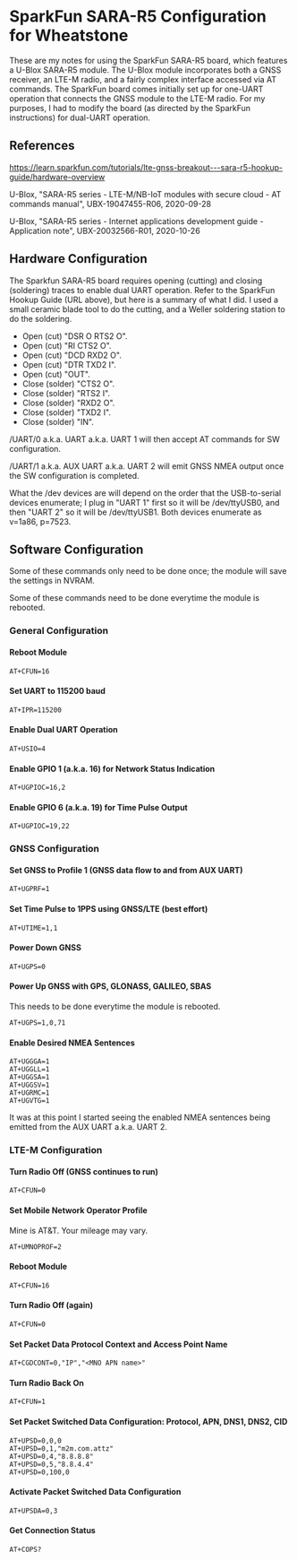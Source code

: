 # SparkFun SARA-R5 Configuration for Wheatstone

These are my notes for using the SparkFun SARA-R5 board, which features
a U-Blox SARA-R5 module. The U-Blox module incorporates both a GNSS
receiver, an LTE-M radio, and a fairly complex interface accessed via
AT commands. The SparkFun board comes initially set up for one-UART
operation that connects the GNSS module to the LTE-M radio. For my
purposes, I had to modify the board (as directed by the SparkFun
instructions) for dual-UART operation.

## References

<https://learn.sparkfun.com/tutorials/lte-gnss-breakout---sara-r5-hookup-guide/hardware-overview>

U-Blox, "SARA-R5 series - LTE-M/NB-IoT modules with secure cloud - AT
commands manual", UBX-19047455-R06, 2020-09-28

U-Blox, "SARA-R5 series - Internet applications development guide -
Application note", UBX-20032566-R01, 2020-10-26

## Hardware Configuration

The Sparkfun SARA-R5 board requires opening (cutting) and closing
(soldering) traces to enable dual UART operation.  Refer to the SparkFun
Hookup Guide (URL above), but here is a summary of what I did. I used
a small ceramic blade tool to do the cutting, and a Weller soldering
station to do the soldering.

* Open (cut) "DSR O RTS2 O".
* Open (cut) "RI CTS2 O".
* Open (cut) "DCD RXD2 O".
* Open (cut) "DTR TXD2 I".
* Open (cut) "OUT".
* Close (solder) "CTS2 O".
* Close (solder) "RTS2 I".
* Close (solder) "RXD2 O".
* Close (solder) "TXD2 I".
* Close (solder) "IN".

/UART/0 a.k.a. UART a.k.a. UART 1 will then accept AT commands for
SW configuration.

/UART/1 a.k.a. AUX UART a.k.a. UART 2 will emit GNSS NMEA output
once the SW configuration is completed.

What the /dev devices are will depend on the order that the USB-to-serial
devices enumerate; I plug in "UART 1" first so it will be /dev/ttyUSB0,
and then "UART 2" so it will be /dev/ttyUSB1. Both devices enumerate as
v=1a86, p=7523.

## Software Configuration

Some of these commands only need to be done once; the module will save
the settings in NVRAM.

Some of these commands need to be done everytime the module is rebooted.

### General Configuration

#### Reboot Module

    AT+CFUN=16

#### Set UART to 115200 baud

    AT+IPR=115200

#### Enable Dual UART Operation

    AT+USIO=4

#### Enable GPIO 1 (a.k.a. 16) for Network Status Indication

    AT+UGPIOC=16,2

#### Enable GPIO 6 (a.k.a. 19) for Time Pulse Output

    AT+UGPIOC=19,22

### GNSS Configuration

#### Set GNSS to Profile 1 (GNSS data flow to and from AUX UART)

    AT+UGPRF=1

#### Set Time Pulse to 1PPS using GNSS/LTE (best effort)

    AT+UTIME=1,1

#### Power Down GNSS

    AT+UGPS=0

#### Power Up GNSS with GPS, GLONASS, GALILEO, SBAS

This needs to be done everytime the module is rebooted.

    AT+UGPS=1,0,71

#### Enable Desired NMEA Sentences

    AT+UGGGA=1
    AT+UGGLL=1
    AT+UGGSA=1
    AT+UGGSV=1
    AT+UGRMC=1
    AT+UGVTG=1

It was at this point I started seeing the enabled NMEA sentences
being emitted from the AUX UART a.k.a. UART 2.

### LTE-M Configuration

#### Turn Radio Off (GNSS continues to run)

    AT+CFUN=0

#### Set Mobile Network Operator Profile

Mine is AT&T. Your mileage may vary.

    AT+UMNOPROF=2

#### Reboot Module

    AT+CFUN=16

#### Turn Radio Off (again)

    AT+CFUN=0

#### Set Packet Data Protocol Context and Access Point Name

    AT+CGDCONT=0,"IP","<MNO APN name>"

#### Turn Radio Back On

    AT+CFUN=1

#### Set Packet Switched Data Configuration: Protocol, APN, DNS1, DNS2, CID

    AT+UPSD=0,0,0
    AT+UPSD=0,1,"m2m.com.attz"
    AT+UPSD=0,4,"8.8.8.8"
    AT+UPSD=0,5,"8.8.4.4"
    AT+UPSD=0,100,0

#### Activate Packet Switched Data Configuration

    AT+UPSDA=0,3

#### Get Connection Status

    AT+COPS?

